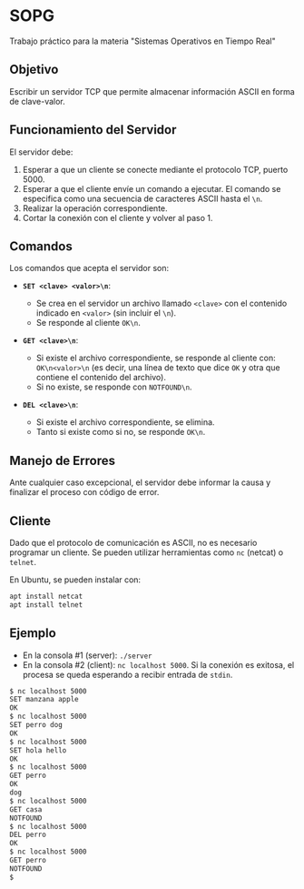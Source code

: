 # SOPG

Trabajo práctico para la materia "Sistemas Operativos en Tiempo Real"

## Objetivo

Escribir un servidor TCP que permite almacenar información ASCII en forma de clave-valor.

## Funcionamiento del Servidor

El servidor debe:

1. Esperar a que un cliente se conecte mediante el protocolo TCP, puerto 5000.
2. Esperar a que el cliente envíe un comando a ejecutar. El comando se especifica como una secuencia de caracteres ASCII hasta el `\n`.
3. Realizar la operación correspondiente.
4. Cortar la conexión con el cliente y volver al paso 1.

## Comandos

Los comandos que acepta el servidor son:

- **`SET <clave> <valor>\n`**: 
    - Se crea en el servidor un archivo llamado `<clave>` con el contenido indicado en `<valor>` (sin incluir el `\n`).
    - Se responde al cliente `OK\n`.

- **`GET <clave>\n`**: 
    - Si existe el archivo correspondiente, se responde al cliente con: `OK\n<valor>\n` (es decir, una línea de texto que dice `OK` y otra que contiene el contenido del archivo).
    - Si no existe, se responde con `NOTFOUND\n`.

- **`DEL <clave>\n`**:
    - Si existe el archivo correspondiente, se elimina.
    - Tanto si existe como si no, se responde `OK\n`.

## Manejo de Errores

Ante cualquier caso excepcional, el servidor debe informar la causa y finalizar el proceso con código de error.

## Cliente

Dado que el protocolo de comunicación es ASCII, no es necesario programar un cliente. Se pueden utilizar herramientas como `nc` (netcat) o `telnet`.

En Ubuntu, se pueden instalar con: 

```bash
apt install netcat 
apt install telnet
```
## Ejemplo

- En la consola #1 (server): `./server`
- En la consola #2 (client): `nc localhost 5000`. Si la conexión es exitosa, el procesa se queda esperando a recibir entrada de `stdin`.

```bash
$ nc localhost 5000
SET manzana apple
OK
$ nc localhost 5000
SET perro dog
OK
$ nc localhost 5000
SET hola hello
OK
$ nc localhost 5000
GET perro
OK
dog
$ nc localhost 5000
GET casa
NOTFOUND
$ nc localhost 5000
DEL perro
OK
$ nc localhost 5000
GET perro
NOTFOUND
$
```
